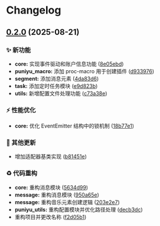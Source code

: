 # Changelog

## [0.2.0](https://github.com/Puniyu/core/compare/v0.1.0...v0.2.0) (2025-08-21)


### ✨ 新功能

* **core:** 实现事件驱动和账户信息功能 ([8e05ebd](https://github.com/Puniyu/core/commit/8e05ebde81c661f94b4c7599e72971de06c54173))
* **puniyu_macro:** 添加 proc-macro 用于创建插件 ([d933976](https://github.com/Puniyu/core/commit/d9339769ae5e91d57a7f0ca0e0d21c1a55c83ad1))
* **segment:** 添加消息元素 ([4da83d6](https://github.com/Puniyu/core/commit/4da83d6d7d98d44a9c295054dbea228b48a464e0))
* **task:** 添加定时任务模块 ([e9d823b](https://github.com/Puniyu/core/commit/e9d823b5d6ccd089a26166c59e2b67ff8dbd75c1))
* **utils:** 新增配置文件处理功能 ([c73a38e](https://github.com/Puniyu/core/commit/c73a38efe62140edc2170a33ceae083f069c51de))


### ⚡️ 性能优化

* **core:** 优化 EventEmitter 结构中的锁机制 ([18b77e1](https://github.com/Puniyu/core/commit/18b77e1685004da6a758afb9ee8bbf60ba5946a4))


### 🔧 其他更新

* 增加适配器基类实现 ([b81451e](https://github.com/Puniyu/core/commit/b81451e6a6f7847a93ed3465bf1beb8e3552dcbf))


### ♻️ 代码重构

* **core:** 重构消息模块 ([5634d99](https://github.com/Puniyu/core/commit/5634d99aa2b55841c86f135ba925cf19bc237efd))
* **message:** 重构消息模块 ([950a65e](https://github.com/Puniyu/core/commit/950a65eb774fa1fe8a104a6375193b5e2a1e2f59))
* **message:** 重构音乐元素创建逻辑 ([203e2e7](https://github.com/Puniyu/core/commit/203e2e7f84ca78840d8eba41cd931a27990da544))
* **puniyu_utils:** 重构配置模块并优化路径处理 ([decb3dc](https://github.com/Puniyu/core/commit/decb3dcad12253aa2f4aa5959524240784d654b8))
* 重构项目并更改名称 ([f2d05b1](https://github.com/Puniyu/core/commit/f2d05b110676d49ff33237edd0a61f1a77a98652))

